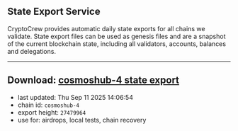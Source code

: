 ## State Export Service
CryptoCrew provides automatic daily state exports for all chains we validate. State export files can be used as genesis files and are a snapshot of the current blockchain state, including all validators, accounts, balances and delegations.

---
**Download: [cosmoshub-4 state export](https://dl-eu2.ccvalidators.com/SERVICE/cosmoshub/cosmoshub-4_export_27479964.json)**
---

- last updated: Thu Sep 11 2025 14:06:54
- chain id: `cosmoshub-4`
- export height: `27479964`
- use for: airdrops, local tests, chain recovery
